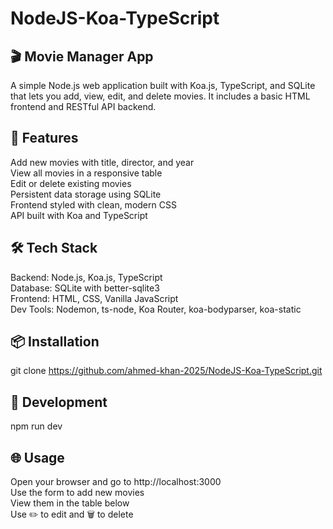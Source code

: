 # NodeJS-Koa-TypeScript
## 🎬 Movie Manager App
A simple Node.js web application built with Koa.js, TypeScript, and SQLite that lets you add, view, edit, and delete movies. It includes a basic HTML frontend and RESTful API backend.

## 🚀 Features
Add new movies with title, director, and year\
View all movies in a responsive table\
Edit or delete existing movies\
Persistent data storage using SQLite\
Frontend styled with clean, modern CSS\
API built with Koa and TypeScript
## 🛠 Tech Stack
Backend: Node.js, Koa.js, TypeScript\
Database: SQLite with better-sqlite3\
Frontend: HTML, CSS, Vanilla JavaScript\
Dev Tools: Nodemon, ts-node, Koa Router, koa-bodyparser, koa-static
## 📦 Installation
git clone https://github.com/ahmed-khan-2025/NodeJS-Koa-TypeScript.git

## 🧪 Development
npm run dev
## 🌐 Usage
Open your browser and go to http://localhost:3000 \
Use the form to add new movies\
View them in the table below\
Use ✏️ to edit and 🗑️ to delete